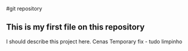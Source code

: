 #git repository
## This is my first file on this repository
I should describe this project here.
Cenas
Temporary fix - tudo limpinho